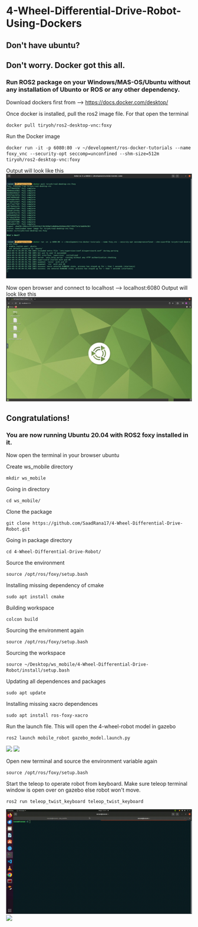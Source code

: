 # 4-Wheel-Differential-Drive-Robot-Using-Dockers

## Don't have ubuntu? 
## Don't worry. Docker got this all. 

### Run ROS2 package on your Windows/MAS-OS/Ubuntu without any installation of Ubunto or ROS or any other dependency.


Download dockers first from --> 
https://docs.docker.com/desktop/

Once docker is installed, pull the ros2 image file. For that open the terminal

```
docker pull tiryoh/ros2-desktop-vnc:foxy

```

Run the Docker image
```
docker run -it -p 6080:80 -v ~/development/ros-docker-tutorials --name foxy_vnc --security-opt seccomp=unconfined --shm-size=512m tiryoh/ros2-desktop-vnc:foxy

```
Output will look like this 
![](https://github.com/SaadRana17/4-Wheel-Differential-Drive-Robot-Using-Dockers/blob/main/t1.jpeg)


Now open browser and connect to localhost --> localhost:6080
Output will look like this 
![](https://github.com/SaadRana17/4-Wheel-Differential-Drive-Robot-Using-Dockers/blob/main/t2.jpeg)

## Congratulations!
### You are now running Ubuntu 20.04 with ROS2 foxy installed in it.

Now open the terminal in your browser ubuntu

Create ws_mobile directory
```
mkdir ws_mobile

```

Going in directory
```
cd ws_mobile/
```

Clone the package
```
git clone https://github.com/SaadRana17/4-Wheel-Differential-Drive-Robot.git

```

Going in package directory
```
cd 4-Wheel-Differential-Drive-Robot/

```

Source the environment
```
source /opt/ros/foxy/setup.bash

```
Installing missing dependency of cmake

```
sudo apt install cmake

```

Building workspace
```
colcon build
```

Sourcing the environment again
```
source /opt/ros/foxy/setup.bash
```

Sourcing the workspace
```
source ~/Desktop/ws_mobile/4-Wheel-Differential-Drive-Robot/install/setup.bash

```

Updating all dependences and packages
```
sudo apt update

```

Installing missing xacro dependences
```
sudo apt install ros-foxy-xacro

```

Run the launch file. This will open the 4-wheel-robot model in gazebo
```
ros2 launch mobile_robot gazebo_model.launch.py

```

![](https://github.com/SaadRana17/4-Wheel-Differential-Drive-Robot/blob/main/1_ws.gif)
![](https://github.com/SaadRana17/4-Wheel-Differential-Drive-Robot/blob/main/2_ws.gif)

Open new terminal and source the environment variable again
```
source /opt/ros/foxy/setup.bash

```

Start the teleop to operate robot from keyboard. Make sure teleop terminal window is open over on gazebo else robot won't move.
```
ros2 run teleop_twist_keyboard teleop_twist_keyboard

```

![](https://github.com/SaadRana17/4-Wheel-Differential-Drive-Robot/blob/main/3_ws.gif)
![](https://github.com/SaadRana17/4-Wheel-Differential-Drive-Robot/blob/main/4_ws.gif)
